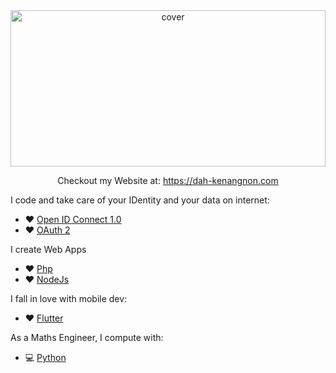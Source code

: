 
<div align="center">
<img width="100%" height = "250px" src="https://pbs.twimg.com/profile_banners/1254550764489506818/1652358682/1080x360" alt="cover" />

Checkout my Website at: https://dah-kenangnon.com
</div>

I code and take care of your IDentity and your data on internet:
- :heart: [Open ID Connect 1.0](https://openid.net/specs/openid-connect-core-1_0.html)
- :heart: [OAuth 2](https://datatracker.ietf.org/doc/html/rfc6749)

I create Web Apps
- :heart: [Php](https://www.php.net/)
- :heart: [NodeJs](https://nodejs.dev/)

I fall in love with mobile dev:
- :heart: [Flutter](https://flutter.dev/)

As a Maths Engineer, I compute with:
- :computer: [Python](http://python.org/)
